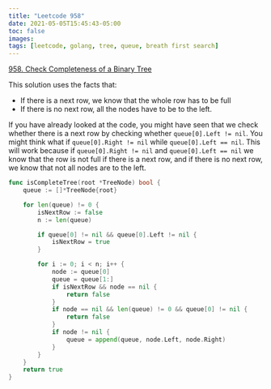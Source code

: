```yaml
---
title: "Leetcode 958"
date: 2021-05-05T15:45:43-05:00
toc: false
images:
tags: [leetcode, golang, tree, queue, breath first search]
---
```


[958. Check Completeness of a Binary Tree](https://leetcode.com/problems/check-completeness-of-a-binary-tree/)

This solution uses the facts that:

* If there is a next row, we know that the whole row has to be full
* If there is no next row, all the nodes have to be to the left.

If you have already looked at the code, you might have seen that we check whether there is a next row by checking whether `queue[0].Left != nil`. You might think what if `queue[0].Right != nil` while `queue[0].Left == nil`. This will work because if `queue[0].Right != nil` and `queue[0].Left == nil` we know that the row is not full if there is a next row, and if there is no next row, we know that not all nodes are to the left.

``` go
func isCompleteTree(root *TreeNode) bool {
	queue := []*TreeNode{root}

	for len(queue) != 0 {
		isNextRow := false
		n := len(queue)

		if queue[0] != nil && queue[0].Left != nil {
			isNextRow = true
		}

		for i := 0; i < n; i++ {
			node := queue[0]
			queue = queue[1:]
			if isNextRow && node == nil {
				return false
			}
			if node == nil && len(queue) != 0 && queue[0] != nil {
				return false
			}
			if node != nil {
				queue = append(queue, node.Left, node.Right)
			}
		}
	}
	return true
}
```